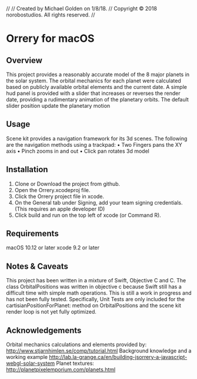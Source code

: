 //
//  Created by Michael Golden on 1/8/18.
//  Copyright © 2018 norobostudios. All rights reserved.
//

#  Orrery for macOS
## Overview
This project provides a reasonably accurate model of the 8 major planets in the solar system. The orbital mechanics for each planet were calculated based on publicly available orbital elements and the current date. A simple hud panel is provided with a slider that increases or reverses the render date, providing a rudimentary animation of the planetary orbits. The default slider position update the planetary motion 

## Usage
Scene kit provides a navigation framework for its 3d scenes. The following are the navigation methods using a trackpad:
• Two Fingers pans the XY axis
• Pinch zooms in and out
• Click pan rotates 3d model

## Installation
1. Clone or Download the project from github.
2. Open the Orrery.xcodeproj file.
3. Click the Orrery project file in xcode.
4. On the General tab under Signing, add your team signing credentials. (This requires an apple developer ID)
5. Click build and run on the top left of xcode (or Command R).

## Requirements
macOS 10.12 or later
xcode 9.2 or later

## Notes & Caveats
This project has been written in a mixture of Swift, Objective C and C. The class OrbitalPositions was written in objective c because Swift still has a difficult time with simple math operations. This is still a work in progress and has not been fully tested. Specifically, Unit Tests are only included for the cartisianPositionForPlanet: method on OrbitalPositions and the scene kit render loop is not yet fully optimized.

## Acknowledgements
Orbital mechanics calculations and elements provided by: http://www.stjarnhimlen.se/comp/tutorial.html
Background knowledge and a working example http://lab.la-grange.ca/en/building-jsorrery-a-javascript-webgl-solar-system
Planet textures: http://planetpixelemporium.com/planets.html
